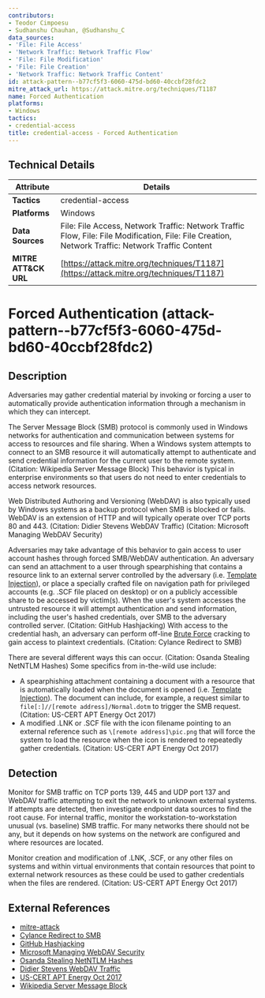 ```yaml
---
contributors:
- Teodor Cimpoesu
- Sudhanshu Chauhan, @Sudhanshu_C
data_sources:
- 'File: File Access'
- 'Network Traffic: Network Traffic Flow'
- 'File: File Modification'
- 'File: File Creation'
- 'Network Traffic: Network Traffic Content'
id: attack-pattern--b77cf5f3-6060-475d-bd60-40ccbf28fdc2
mitre_attack_url: https://attack.mitre.org/techniques/T1187
name: Forced Authentication
platforms:
- Windows
tactics:
- credential-access
title: credential-access - Forced Authentication
---
```


## Technical Details

| Attribute | Details |
|-----------|----------|
| **Tactics** | credential-access |
| **Platforms** | Windows |
| **Data Sources** | File: File Access, Network Traffic: Network Traffic Flow, File: File Modification, File: File Creation, Network Traffic: Network Traffic Content |
| **MITRE ATT&CK URL** | [https://attack.mitre.org/techniques/T1187](https://attack.mitre.org/techniques/T1187) |

# Forced Authentication (attack-pattern--b77cf5f3-6060-475d-bd60-40ccbf28fdc2)

## Description
Adversaries may gather credential material by invoking or forcing a user to automatically provide authentication information through a mechanism in which they can intercept.

The Server Message Block (SMB) protocol is commonly used in Windows networks for authentication and communication between systems for access to resources and file sharing. When a Windows system attempts to connect to an SMB resource it will automatically attempt to authenticate and send credential information for the current user to the remote system. (Citation: Wikipedia Server Message Block) This behavior is typical in enterprise environments so that users do not need to enter credentials to access network resources.

Web Distributed Authoring and Versioning (WebDAV) is also typically used by Windows systems as a backup protocol when SMB is blocked or fails. WebDAV is an extension of HTTP and will typically operate over TCP ports 80 and 443. (Citation: Didier Stevens WebDAV Traffic) (Citation: Microsoft Managing WebDAV Security)

Adversaries may take advantage of this behavior to gain access to user account hashes through forced SMB/WebDAV authentication. An adversary can send an attachment to a user through spearphishing that contains a resource link to an external server controlled by the adversary (i.e. [Template Injection](https://attack.mitre.org/techniques/T1221)), or place a specially crafted file on navigation path for privileged accounts (e.g. .SCF file placed on desktop) or on a publicly accessible share to be accessed by victim(s). When the user's system accesses the untrusted resource it will attempt authentication and send information, including the user's hashed credentials, over SMB to the adversary controlled server. (Citation: GitHub Hashjacking) With access to the credential hash, an adversary can perform off-line [Brute Force](https://attack.mitre.org/techniques/T1110) cracking to gain access to plaintext credentials. (Citation: Cylance Redirect to SMB)

There are several different ways this can occur. (Citation: Osanda Stealing NetNTLM Hashes) Some specifics from in-the-wild use include:

* A spearphishing attachment containing a document with a resource that is automatically loaded when the document is opened (i.e. [Template Injection](https://attack.mitre.org/techniques/T1221)). The document can include, for example, a request similar to <code>file[:]//[remote address]/Normal.dotm</code> to trigger the SMB request. (Citation: US-CERT APT Energy Oct 2017)
* A modified .LNK or .SCF file with the icon filename pointing to an external reference such as <code>\\[remote address]\pic.png</code> that will force the system to load the resource when the icon is rendered to repeatedly gather credentials. (Citation: US-CERT APT Energy Oct 2017)

## Detection
Monitor for SMB traffic on TCP ports 139, 445 and UDP port 137 and WebDAV traffic attempting to exit the network to unknown external systems. If attempts are detected, then investigate endpoint data sources to find the root cause. For internal traffic, monitor the workstation-to-workstation unusual (vs. baseline) SMB traffic. For many networks there should not be any, but it depends on how systems on the network are configured and where resources are located.

Monitor creation and modification of .LNK, .SCF, or any other files on systems and within virtual environments that contain resources that point to external network resources as these could be used to gather credentials when the files are rendered. (Citation: US-CERT APT Energy Oct 2017)

## External References
- [mitre-attack](https://attack.mitre.org/techniques/T1187)
- [Cylance Redirect to SMB](https://www.cylance.com/content/dam/cylance/pdfs/white_papers/RedirectToSMB.pdf)
- [GitHub Hashjacking](https://github.com/hob0/hashjacking)
- [Microsoft Managing WebDAV Security](https://www.microsoft.com/technet/prodtechnol/WindowsServer2003/Library/IIS/4beddb35-0cba-424c-8b9b-a5832ad8e208.mspx)
- [Osanda Stealing NetNTLM Hashes](https://osandamalith.com/2017/03/24/places-of-interest-in-stealing-netntlm-hashes/)
- [Didier Stevens WebDAV Traffic](https://blog.didierstevens.com/2017/11/13/webdav-traffic-to-malicious-sites/)
- [US-CERT APT Energy Oct 2017](https://www.us-cert.gov/ncas/alerts/TA17-293A)
- [Wikipedia Server Message Block](https://en.wikipedia.org/wiki/Server_Message_Block)
